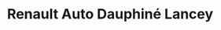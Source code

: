 ---
title: "Renault Auto Dauphiné Lancey"
url: /villard-bonnot/renault-auto-dauphine-lancey/
shop: Autowerkstatt
---